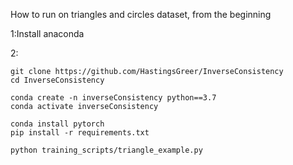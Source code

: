 How to run on triangles and circles dataset, from the beginning

1:Install anaconda

2:
```
git clone https://github.com/HastingsGreer/InverseConsistency
cd InverseConsistency

conda create -n inverseConsistency python==3.7
conda activate inverseConsistency

conda install pytorch
pip install -r requirements.txt

python training_scripts/triangle_example.py
```
